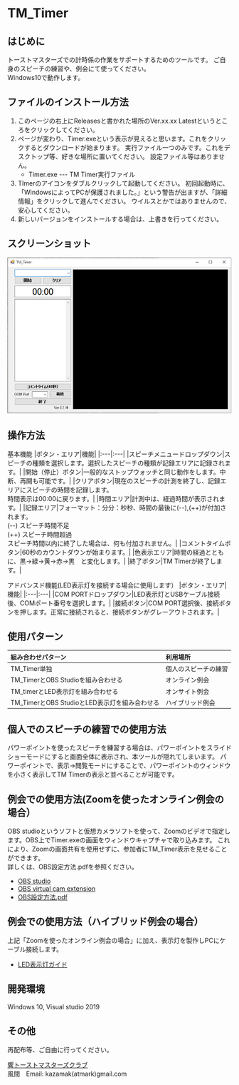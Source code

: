 # TM_Timer

## はじめに
トーストマスターズでの計時係の作業をサポートするためのツールです。
ご自身のスピーチの練習や、例会にて使ってください。  
Windows10で動作します。

## ファイルのインストール方法
1. このページの右上にReleasesと書かれた場所のVer.xx.xx Latestというところをクリックしてください。
2. ページが変わり、Timer.exeという表示が見えると思います。これをクリックするとダウンロードが始まります。
実行ファイル一つのみです。これをデスクトップ等、好きな場所に置いてください。  設定ファイル等はありません。  
   - Timer.exe --- TM Timer実行ファイル   
3. TImerのアイコンをダブルクリックして起動してください。
初回起動時に、「WindowsによってPCが保護されました。」という警告が出ますが、「詳細情報」をクリックして進んでください。
ウイルスとかではありませんので、安心してください。
4. 新しいバージョンをインストールする場合は、上書きを行ってください。

## スクリーンショット
![Screenshot](https://github.com/kazamak/Timer/blob/master/screen_shot.png?raw=true)

## 操作方法

基本機能
|ボタン・エリア|機能|
|:---|:---|
|スピーチメニュードロップダウン|スピーチの種類を選択します。選択したスピーチの種類が記録エリアに記録されます。|
|開始（停止）ボタン|一般的なストップウォッチと同じ動作をします。中断、再開も可能です。|
|クリアボタン|現在のスピーチの計測を終了し、記録エリアにスピーチの時間を記録します。<br>時間表示は00:00に戻ります。|
|時間エリア|計測中は、経過時間が表示されます。|
|記録エリア|フォーマット：分分：秒秒、時間の最後に(--),(++)が付加されます。<br>  (--) スピーチ時間不足<br>  (++) スピーチ時間超過<br>スピーチ時間以内に終了した場合は、何も付加されません。|
|コメントタイムボタン|60秒のカウントダウンが始まります。|
|色表示エリア|時間の経過とともに、黒->緑->黄->赤->黒　と変化します。|
|終了ボタン|TM Timerが終了します。|

アドバンスド機能(LED表示灯を接続する場合に使用します）
|ボタン・エリア|機能|
|:---|:---|
|COM PORTドロップダウン|LED表示灯とUSBケーブル接続後、COMポート番号を選択します。|
|接続ボタン|COM PORT選択後、接続ボタンを押します。正常に接続されると、接続ボタンがグレーアウトされます。|

## 使用パターン
|組み合わせパターン|利用場所|
|:---|:---|
|TM_Timer単独|個人のスピーチの練習|
|TM_TimerとOBS Studioを組み合わせる|オンライン例会|
|TM_timerとLED表示灯を組み合わせる|オンサイト例会|
|TM_TimerとOBS StudioとLED表示灯を組み合わせる|ハイブリッド例会|
 
## 個人でのスピーチの練習での使用方法

パワーポイントを使ったスピーチを練習する場合は、パワーポイントをスライドショーモードにすると画面全体に表示され、本ツールが隠れてしまいます。
パワーポイントで、表示->閲覧モードにすることで、パワーポイントのウィンドウを小さく表示してTM Timerの表示と並べることが可能です。
 
## 例会での使用方法(Zoomを使ったオンライン例会の場合）
OBS studioというソフトと仮想カメラソフトを使って、Zoomのビデオで指定します。OBS上でTimer.exeの画面をウィンドウキャプチャで取り込みます。
これにより、Zoomの画面共有を使用せずに、参加者にTM_Timer表示を見せることができます。  
詳しくは、OBS設定方法.pdfを参照ください。

- [OBS studio](https://obsproject.com/download)  
- [OBS virtual cam extension](https://obsproject.com/forum/resources/obs-virtualcam.949/)
- [OBS設定方法.pdf](https://github.com/kazamak/Timer/blob/master/OSB%E8%A8%AD%E5%AE%9A%E6%96%B9%E6%B3%95.pdf)

## 例会での使用方法（ハイブリッド例会の場合）
上記「Zoomを使ったオンライン例会の場合」に加え、表示灯を製作しPCにケーブル接続します。
- [LED表示灯ガイド](https://github.com/kazamak/Timer/blob/master/LED%E8%A1%A8%E7%A4%BA%E7%81%AF%E3%82%AC%E3%82%A4%E3%83%89.pdf)


## 開発環境
Windows 10, Visual studio 2019  

## その他
再配布等、ご自由に行ってください。

[響トーストマスターズクラブ](http://hibikipsc.wp.xdomain.jp/)  
風間　Email: kazamak(atmark)gmail.com
